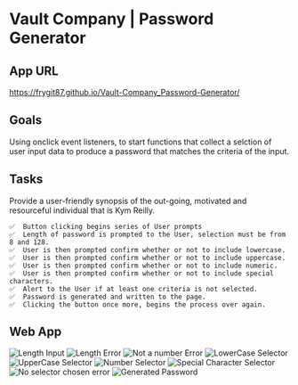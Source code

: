 #

# **Vault Company | Password Generator**

## **App URL**

https://frygit87.github.io/Vault-Company_Password-Generator/

## **Goals**

Using onclick event listeners, to start functions that collect a selction of user input data to produce a password that matches the criteria of the input.

## **Tasks**

Provide a user-friendly synopsis of the out-going, motivated and resourceful individual that is Kym Reilly.

    ✅  Button clicking begins series of User prompts
    ✅  Length of password is prompted to the User, selection must be from 8 and 128.
    ✅  User is then prompted confirm whether or not to include lowercase.
    ✅  User is then prompted confirm whether or not to include uppercase.
    ✅  User is then prompted confirm whether or not to include numeric.
    ✅  User is then prompted confirm whether or not to include special characters.
    ✅  Alert to the User if at least one criteria is not selected.
    ✅  Password is generated and written to the page.
    ✅  Clicking the button once more, begins the process over again.

## **Web App**

![Length Input](./assets/images/length.png)
![Length Error](/assets/images/error1-lengthParameter.png)
![Not a number Error](/assets/images/error2-onlyNumbers.png)
![LowerCase Selector](./assets/images/lower.png)
![UpperCase Selector](/assets/images/upper.png)
![Number Selector](./assets/images/upper.png)
![Special Character Selector](./assets/images/special-char.png)
![No selector chosen error](/assets/images/error3-noCriteria.png)
![Generated Password](/assets/images/generatedPW.png)
